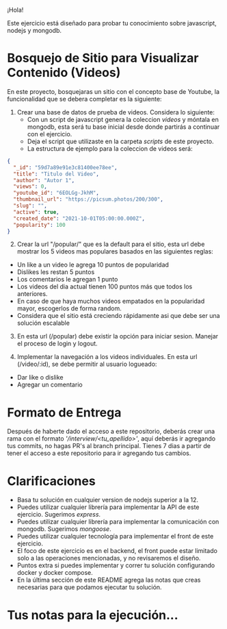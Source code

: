 ¡Hola!

Este ejercicio está diseñado para probar tu conocimiento sobre javascript, nodejs y mongodb.

# Bosquejo de Sitio para Visualizar Contenido (Videos)

En este proyecto, bosquejaras un sitio con el concepto base de Youtube, la funcionalidad que se debera completar es la siguiente:

1. Crear una base de datos de prueba de videos. Considera lo siguiente:
    - Con un script de javascript genera la coleccion *videos* y móntala en mongodb, esta será tu base inicial desde donde partirás a continuar con el ejercicio.
    - Deja el script que utilizaste en la carpeta *scripts* de este proyecto.  
    - La estructura de ejemplo para la coleccion de videos será:
```json
{
  "_id": "59d7a89e91e3c81400ee78ee",
  "title": "Titulo del Video",
  "author": "Autor 1",
  "views": 0,
  "youtube_id": "6EOLGg-JkhM",
  "thumbnail_url": "https://picsum.photos/200/300",
  "slug": "",
  "active": true,
  "created_date": "2021-10-01T05:00:00.000Z",
  "popularity": 100
}
```

2. Crear la url "/popular/" que es la default para el sitio, esta url debe mostrar los 5 videos mas populares basados en las siguientes reglas:
  - Un like a un video le agrega 10 puntos de popularidad
  - Dislikes les restan 5 puntos
  - Los comentarios le agregan 1 punto
  - Los videos del dia actual tienen 100 puntos más que todos los anteriores.
  - En caso de que haya muchos videos empatados en la popularidad mayor, escogerlos de forma random.
  - Considera que el sitio está creciendo rápidamente asi que debe ser una solución escalable

3. En esta url (/popular) debe existir la opción para iniciar sesion. Manejar el proceso de login y logout.

4. Implementar la navegación a los videos individuales. En esta url (/video/:id), se debe permitir al usuario logueado:
  - Dar like o dislike
  - Agregar un comentario

# Formato de Entrega

Después de haberte dado el acceso a este repositorio, deberás crear una rama con el formato *'/interview/<tu_apellido>'*, aquí deberás ir agregando tus commits, no hagas PR's al branch principal. 
Tienes 7 dias a partir de tener el acceso a este repositorio para ir agregando tus cambios.

# Clarificaciones

- Basa tu solución en cualquier version de nodejs superior a la 12.
- Puedes utilizar cualquier librería para implementar la API de este ejercicio. Sugerimos *express*.
- Puedes utilizar cualquier librería para implementar la comunicación con mongodb. Sugerimos *mongoose*.
- Puedes utilizar cualquier tecnología para implementar el front de este ejercicio.
- El foco de este ejercicio es en el backend, el front puede estar limitado solo a las operaciones mencionadas, y no revisaremos el diseño.
- Puntos extra si puedes implementar y correr tu solución configurando docker y docker compose.
- En la última sección de este README agrega las notas que creas necesarias para que podamos ejecutar tu solución.

# Tus notas para la ejecución...

